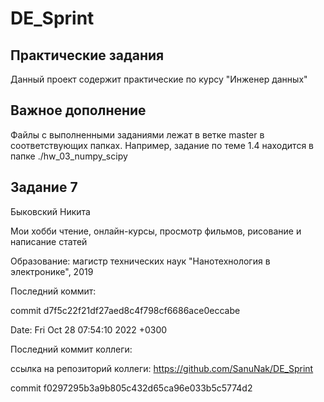 # DE_Sprint

## Практические задания

Данный проект содержит практические по курсу "Инженер данных"


## Важное дополнение

Файлы с выполненными заданиями лежат в ветке master в соответствующих папках.
Например, задание по теме 1.4 находится в папке ./hw_03_numpy_scipy

 
## Задание 7

Быковский Никита

Мои хобби чтение, онлайн-курсы, просмотр фильмов, рисование и написание статей

Образование: магистр технических наук "Нанотехнология в электронике", 2019


Последний коммит:

commit d7f5c22f21df27aed8c4f798cf6686ace0eccabe 

Date:   Fri Oct 28 07:54:10 2022 +0300


Последний коммит коллеги:

ссылка на репозиторий коллеги: https://github.com/SanuNak/DE_Sprint

commit f0297295b3a9b805c432d65ca96e033b5c5774d2